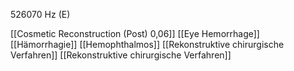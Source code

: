 526070 Hz (E)

[[Cosmetic Reconstruction (Post) 0,06]]
[[Eye Hemorrhage]]
[[Hämorrhagie]]
[[Hemophthalmos]]
[[Rekonstruktive chirurgische Verfahren]]
[[Rekonstruktive chirurgische Verfahren]]